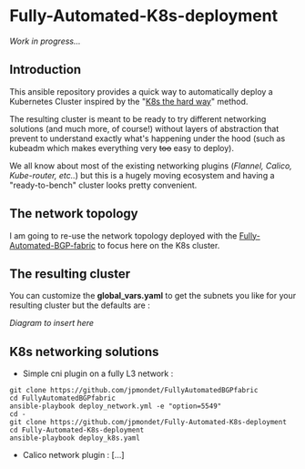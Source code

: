 # Fully-Automated-K8s-deployment

*Work in progress...*

## Introduction

This ansible repository provides a quick way to automatically deploy a Kubernetes Cluster inspired by the "[K8s the hard way](https://github.com/kelseyhightower/kubernetes-the-hard-way)" method.

The resulting cluster is meant to be ready to try different networking solutions (and much more, of course!) without layers of abstraction that prevent to understand exactly what's happening under the hood (such as kubeadm which makes everything very ~~too~~ easy to deploy).

We all know about most of the existing networking plugins (*Flannel, Calico, Kube-router, etc..*) but this is a hugely moving ecosystem and having a "ready-to-bench" cluster looks pretty convenient.

## The network topology

I am going to re-use the network topology deployed with the [Fully-Automated-BGP-fabric](https://github.com/jpmondet/Fully-Automated-BGP-fabric) to focus here on the K8s cluster.

## The resulting cluster

You can customize the **global_vars.yaml** to get the subnets you like for your resulting cluster but the defaults are : 

*Diagram to insert here*

## K8s networking solutions

* Simple cni plugin on a fully L3 network : 

```
git clone https://github.com/jpmondet/FullyAutomatedBGPfabric
cd FullyAutomatedBGPfabric
ansible-playbook deploy_network.yml -e "option=5549"
cd -
git clone https://github.com/jpmondet/Fully-Automated-K8s-deployment
cd Fully-Automated-K8s-deployment
ansible-playbook deploy_k8s.yaml
```

* Calico network plugin :
[...]
